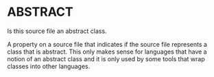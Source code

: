   

# ABSTRACT  
Is this source file an abstract class.  

A property on a source file that indicates if the source file
represents a class that is abstract.  This only makes sense for
languages that have a notion of an abstract class and it is only used
by some tools that wrap classes into other languages.  

